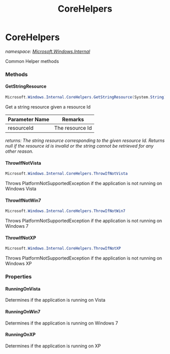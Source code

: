 ﻿---
title: CoreHelpers
---

# CoreHelpers
_namespace: [Microsoft.Windows.Internal](N-Microsoft.Windows.Internal.html)_

Common Helper methods

### Methods

#### GetStringResource
```csharp
Microsoft.Windows.Internal.CoreHelpers.GetStringResource(System.String)
```
Get a string resource given a resource Id

|Parameter Name|Remarks|
|--------------|-------|
|resourceId|The resource Id|

_returns: The string resource corresponding to the given resource Id. Returns null if the resource id
 is invalid or the string cannot be retrieved for any other reason._

#### ThrowIfNotVista
```csharp
Microsoft.Windows.Internal.CoreHelpers.ThrowIfNotVista
```
Throws PlatformNotSupportedException if the application is not running on Windows Vista

#### ThrowIfNotWin7
```csharp
Microsoft.Windows.Internal.CoreHelpers.ThrowIfNotWin7
```
Throws PlatformNotSupportedException if the application is not running on Windows 7

#### ThrowIfNotXP
```csharp
Microsoft.Windows.Internal.CoreHelpers.ThrowIfNotXP
```
Throws PlatformNotSupportedException if the application is not running on Windows XP



### Properties

#### RunningOnVista
Determines if the application is running on Vista
#### RunningOnWin7
Determines if the application is running on Windows 7
#### RunningOnXP
Determines if the application is running on XP

